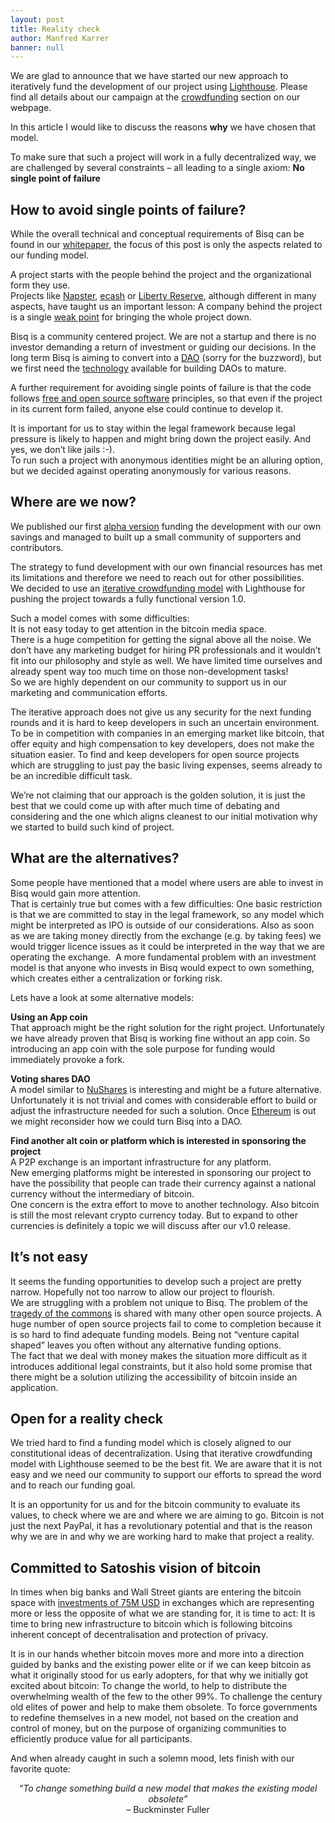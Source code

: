 ```yaml
---
layout: post
title: Reality check
author: Manfred Karrer
banner: null
---
```

<p>We are glad to announce that we have started our new approach to iteratively fund the development of our project using
  <a href="https://www.vinumeris.com/lighthouse%20">Lighthouse</a>. Please find all details about our campaign at the
  <a href="/crowdfunding/">crowdfunding</a> section on our webpage.</p>
<p>In this article I would like to discuss the reasons <strong>why</strong> we have chosen that model.</p>
<p>To make sure that such a project will work in a fully decentralized way, we are challenged by several constraints &#8211; all leading to a single axiom:
  <strong>No single point of failure</strong></p>
<h2>How to avoid single points of failure?</h2>
<p>While the overall technical and conceptual requirements of Bisq can be found in our
  <a href="/docs/bitsquare.pdf">whitepaper</a>, the focus of this post is only the aspects related to our funding model.</p>
<p>A project starts with the people behind the project and the organizational form they use.<br/>
  Projects like <a href="https://en.wikipedia.org/wiki/Napster">Napster</a>,
  <a href="https://en.wikipedia.org/wiki/Ecash">ecash</a> or
  <a href="https://en.wikipedia.org/wiki/Liberty_Reserve">Liberty Reserve</a>, although different in many aspects, have taught us an important lesson: A company behind the project is a single
  <a href="http://p2pfoundation.ning.com/forum/topics/bitcoin-open-source?commentId=2003008%3AComment%3A9493">weak point</a> for bringing the whole project down.
</p>
<p>Bisq is a community centered project. We are not a startup and there is no investor demanding a return of investment or guiding our decisions. In the long term Bisq is aiming to convert into a
  <a href="https://bitcoinmagazine.com/7050/bootstrapping-a-decentralized-autonomous-corporation-part-i/">DAO</a> (sorry for the buzzword), but we first need the
  <a href="https://ethereum.org/">technology</a> available for building DAOs to mature.</p>
<p>A further requirement for avoiding single points of failure is that the code follows
  <a href="https://github.com/bitsquare/bitsquare/blob/master/LICENSE">free and open source software</a> principles, so that even if the project in its current form failed, anyone else could continue to develop it.
</p>
<p>It is important for us to stay within the legal framework because legal pressure is likely to happen and might bring down the project easily. And yes, we don’t like jails :-).<br/>
  To run such a project with anonymous identities might be an alluring option, but we decided against operating anonymously for various reasons.
</p>
<h2>Where are we now?</h2>
<p>We published our first
  <a href="/blog/bitsquare-now-in-alpha/">alpha version</a> funding the development with our own savings and managed to built up a small community of supporters and contributors.
</p>
<p>The strategy to fund development with our own financial resources has met its limitations and therefore we need to reach out for other possibilities.<br/>
  We decided to use an
  <a href="/crowdfunding/#Lighthouse">iterative crowdfunding model</a> with Lighthouse for pushing the project towards a fully functional version 1.0.
</p>
<p>Such a model comes with some difficulties:<br/>
  It is not easy today to get attention in the bitcoin media space.<br/>
  There is a huge competition for getting the signal above all the noise. We don’t have any marketing budget for hiring PR professionals and it wouldn’t fit into our philosophy and style as well. We have limited time ourselves and already spent way too much time on those non-development tasks!<br/>
  So we are highly dependent on our community to support us in our marketing and communication efforts.</p>
<p>The iterative approach does not give us any security for the next funding rounds and it is hard to keep developers in such an uncertain environment. To be in competition with companies in an emerging market like bitcoin, that offer equity and high compensation to key developers, does not make the situation easier. To find and keep developers for open source projects which are struggling to just pay the basic living expenses, seems already to be an incredible difficult task.</p>
<p>We’re not claiming that our approach is the golden solution, it is just the best that we could come up with after much time of debating and considering and the one which aligns cleanest to our initial motivation why we started to build such kind of project.</p>
<h2>What are the alternatives?</h2>
<p>Some people have mentioned that a model where users are able to invest in Bisq would gain more attention.<br/>
  That is certainly true but comes with a few difficulties: One basic restriction is that we are committed to stay in the legal framework, so any model which might be interpreted as IPO is outside of our considerations. Also as soon as we are taking money directly from the exchange (e.g. by taking fees) we would trigger licence issues as it could be interpreted in the way that we are operating the exchange.  A more fundamental problem with an investment model is that anyone who invests in Bisq would expect to own something, which creates either a centralization or forking risk.
</p>
<p>Lets have a look at some alternative models:</p>
<p><strong>Using an App coin</strong><br/>
  That approach might be the right solution for the right project. Unfortunately we have already proven that Bisq is working fine without an app coin. So introducing an app coin with the sole purpose for funding would immediately provoke a fork.
</p>
<p><strong>Voting shares DAO</strong><br/>
  A model similar to
  <a href="https://nubits.com/nushares">NuShares</a> is interesting and might be a future alternative. Unfortunately it is not trivial and comes with considerable effort to build or adjust the infrastructure needed for such a solution. Once
  <a href="https://ethereum.org/">Ethereum</a> is out we might reconsider how we could turn Bisq into a DAO.</p>
<p><strong>Find another alt coin or platform which is interested in sponsoring the project</strong><br/>
  A P2P exchange is an important infrastructure for any platform.<br/>
  New emerging platforms might be interested in sponsoring our project to have the possibility that people can trade their currency against a national currency without the intermediary of bitcoin.<br/>
  One concern is the extra effort to move to another technology. Also bitcoin is still the most relevant crypto currency today. But to expand to other currencies is definitely a topic we will discuss after our v1.0 release.
</p>
<h2>It&#8217;s not easy</h2>
<p>It seems the funding opportunities to develop such a project are pretty narrow. Hopefully not too narrow to allow our project to flourish.<br/>
  We are struggling with a problem not unique to Bisq. The problem of the
  <a href="https://en.wikipedia.org/wiki/Tragedy_of_the_commons">tragedy of the commons</a> is shared with many other open source projects. A huge number of open source projects fail to come to completion because it is so hard to find adequate funding models. Being not “venture capital shaped” leaves you often without any alternative funding options.<br/>
  The fact that we deal with money makes the situation more difficult as it introduces additional legal constraints, but it also hold some promise that there might be a solution utilizing the accessibility of bitcoin inside an application.
</p>
<h2>Open for a reality check</h2>
<p>We tried hard to find a funding model which is closely aligned to our constitutional ideas of decentralization. Using that iterative crowdfunding model with Lighthouse seemed to be the best fit. We are aware that it is not easy and we need our community to support our efforts to spread the word and to reach our funding goal.</p>
<p>It is an opportunity for us and for the bitcoin community to evaluate its values, to check where we are and where we are aiming to go. Bitcoin is not just the next PayPal, it has a revolutionary potential and that is the reason why we are in and why we are working hard to make that project a reality.</p>
<h2>Committed to Satoshis vision of bitcoin</h2>
<p>In times when big banks and Wall Street giants are entering the bitcoin space with
  <a href="http://www.coindesk.com/coinbases-75-million-series-c/">investments of 75M USD</a> in exchanges which are representing more or less the opposite of what we are standing for, it is time to act: It is time to bring new infrastructure to bitcoin which is following bitcoins inherent concept of decentralisation and protection of privacy.
</p>
<p>It is in our hands whether bitcoin moves more and more into a direction guided by banks and the existing power elite or if we can keep bitcoin as what it originally stood for us early adopters, for that why we initially got excited about bitcoin: To change the world, to help to distribute the overwhelming wealth of the few to the other 99%. To challenge the century old elites of power and help to make them obsolete. To force governments to redefine themselves in a new model, not based on the creation and control of money, but on the purpose of organizing communities to efficiently produce value for all participants.</p>
<p>And when already caught in such a solemn mood, lets finish with our favorite quote:</p>
<p style="text-align: center;">
  <em>“To change something build a new model that makes the existing model obsolete”</em><br/>
  &#8211; Buckminster Fuller</p>
